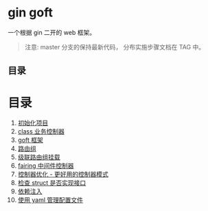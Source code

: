 # gin goft

一个根据 gin 二开的 web 框架。


> 注意: master 分支的保持最新代码， 分布实施步骤文档在 TAG 中。

## 目录

# 目录

1. [初始化项目](./docs/01-init.md)
2. [class 业务控制器](./docs/02-class-controller.md)
3. [goft 框架](./docs/03-goft-framework.md)
4. [路由组](./docs/04-router-group.md)
5. [级联路由组挂载](./docs/05-chain-router-group.md)
6. [fairing 中间件控制器](./docs/06-fairing-middleware-controller.md)
7. [控制器优化 - 更好用的控制器模式](./docs/07-class-controller-handler.md)
8. [检查 struct 是否实现接口](./docs/interface-check.md)
9. [依赖注入](./docs/09-dependency-injection.md)
10. [使用 yaml 管理配置文件](./docs/10-goft-config.md)

